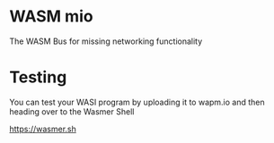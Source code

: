 # WASM mio

The WASM Bus for missing networking functionality

# Testing

You can test your WASI program by uploading it to wapm.io and then heading over to the Wasmer Shell

https://wasmer.sh
